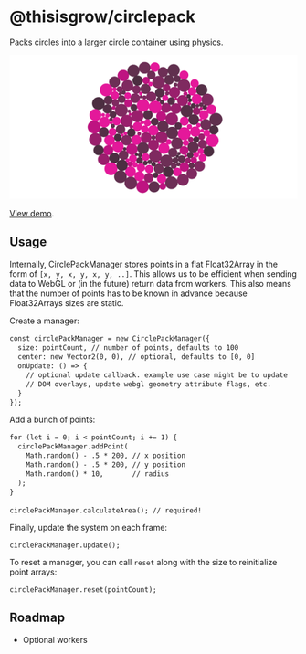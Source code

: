 # @thisisgrow/circlepack

Packs circles into a larger circle container using physics.

![picture](./examples/circlepack.png)

[View demo](https://growcode.thisisgrow.com/circlepack).

## Usage

Internally, CirclePackManager stores points in a flat Float32Array in the form of `[x, y, x, y, x, y, ..]`. This allows us to be efficient when sending data to WebGL or (in the future) return data from workers. This also means that the number of points has to be known in advance because Float32Arrays sizes are static.

Create a manager:

```
const circlePackManager = new CirclePackManager({
  size: pointCount, // number of points, defaults to 100
  center: new Vector2(0, 0), // optional, defaults to [0, 0]
  onUpdate: () => {
    // optional update callback. example use case might be to update
    // DOM overlays, update webgl geometry attribute flags, etc.
  }
});
```

Add a bunch of points:

```
for (let i = 0; i < pointCount; i += 1) {
  circlePackManager.addPoint(
    Math.random() - .5 * 200, // x position
    Math.random() - .5 * 200, // y position
    Math.random() * 10,       // radius
  );
}

circlePackManager.calculateArea(); // required!
```

Finally, update the system on each frame:

```
circlePackManager.update();
```


To reset a manager, you can call `reset` along with the size to reinitialize point arrays:

```
circlePackManager.reset(pointCount);
```

## Roadmap
- Optional workers
